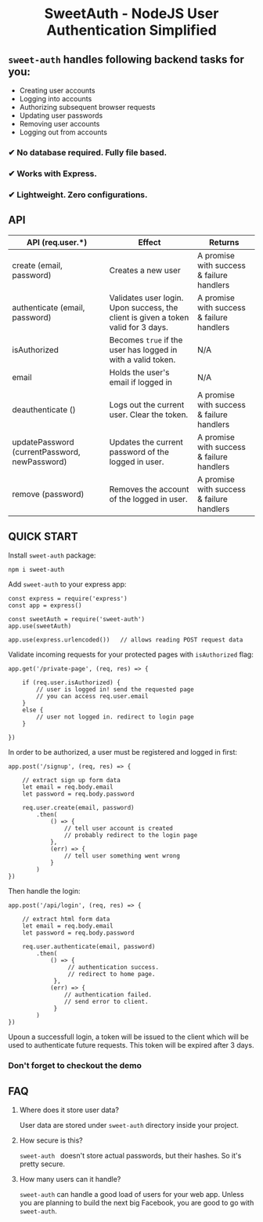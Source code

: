 <h1 align="center">SweetAuth - NodeJS User Authentication Simplified</h1>

## `sweet-auth` handles following backend tasks for you:

- Creating user accounts
- Logging into accounts
- Authorizing subsequent browser requests
- Updating user passwords
- Removing user accounts
- Logging out from accounts

### **✔ No database required. Fully file based.**
### **✔ Works with Express.**
### **✔ Lightweight. Zero configurations.**

## API

| API (req.user.*) | Effect | Returns |
| ---- | --- | --- |
| create (email, password) | Creates a new user | A promise with success & failure handlers |
| authenticate (email, password) | Validates user login. Upon success, the client is given a token valid for 3 days.| A promise with success & failure handlers |
| isAuthorized | Becomes `true` if the user has logged in with a valid token. | N/A |
| email | Holds the user's email if logged in | N/A |
| deauthenticate () | Logs out the current user. Clear the token. | A promise with success & failure handlers |
| updatePassword (currentPassword, newPassword) | Updates the current password of the logged in user. |  A promise with success & failure handlers |
| remove (password) | Removes the account of the logged in user. | A promise with success & failure handlers |


## QUICK START
Install `sweet-auth` package:

    npm i sweet-auth

Add `sweet-auth` to your express app:

    const express = require('express')
    const app = express()

    const sweetAuth = require('sweet-auth')
    app.use(sweetAuth)

    app.use(express.urlencoded())   // allows reading POST request data
    

Validate incoming requests for your protected pages with `isAuthorized` flag:

    app.get('/private-page', (req, res) => {

        if (req.user.isAuthorized) {
            // user is logged in! send the requested page
            // you can access req.user.email
        }
        else {
            // user not logged in. redirect to login page
        }

    })

In order to be authorized, a user must be registered and logged in first:
    
    app.post('/signup', (req, res) => {

        // extract sign up form data
        let email = req.body.email
        let password = req.body.password

        req.user.create(email, password)
            .then(
                () => { 
                    // tell user account is created 
                    // probably redirect to the login page
                },
                (err) => { 
                    // tell user something went wrong
                }
            )
    })

Then handle the login:

    app.post('/api/login', (req, res) => {

        // extract html form data
        let email = req.body.email
        let password = req.body.password

        req.user.authenticate(email, password)
            .then(
                () => { 
                     // authentication success.
                     // redirect to home page.
                 },
                (err) => {
                    // authentication failed.
                    // send error to client.
                 }
            )
    })

Upoun a successfull login, a token will be issued to the client which will be used to authenticate future requests. This token will be expired after 3 days.

### Don't forget to checkout the demo

## FAQ

1. Where does it store user data?
   
   User data are stored under `sweet-auth` directory inside your project.

2. How secure is this?

    `sweet-auth ` doesn't store actual passwords, but their hashes. So it's pretty secure.

3. How many users can it handle?

    `sweet-auth` can handle a good load of users for your web app. Unless you are planning to build the next big Facebook, you are good to go with `sweet-auth`.
